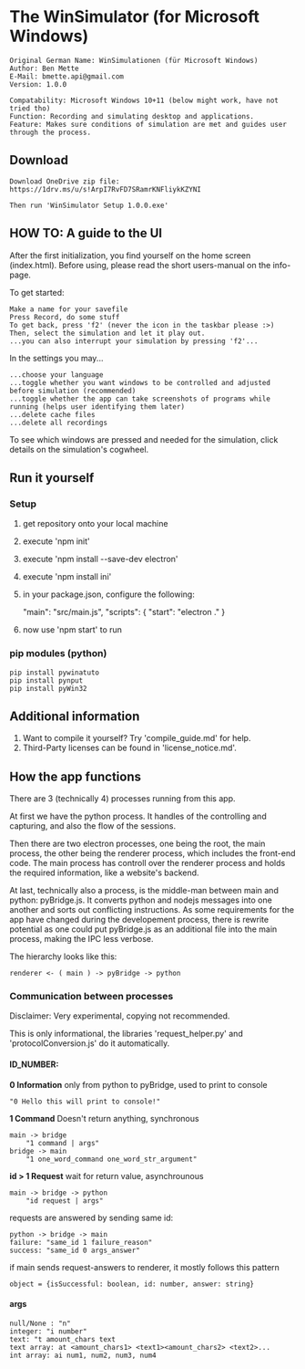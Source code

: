 # The WinSimulator (for Microsoft Windows)

    Original German Name: WinSimulationen (für Microsoft Windows)
    Author: Ben Mette
    E-Mail: bmette.api@gmail.com
    Version: 1.0.0

    Compatability: Microsoft Windows 10+11 (below might work, have not tried tho)
    Function: Recording and simulating desktop and applications.
    Feature: Makes sure conditions of simulation are met and guides user through the process.


## Download

    Download OneDrive zip file:
    https://1drv.ms/u/s!ArpI7RvFD7SRamrKNFliykKZYNI

    Then run 'WinSimulator Setup 1.0.0.exe'


## HOW TO: A guide to the UI

After the first initialization, you find yourself on the home screen (index.html).
Before using, please read the short users-manual on the info-page.

To get started:

    Make a name for your savefile
    Press Record, do some stuff
    To get back, press 'f2' (never the icon in the taskbar please :>)
    Then, select the simulation and let it play out.
    ...you can also interrupt your simulation by pressing 'f2'...

In the settings you may...

    ...choose your language
    ...toggle whether you want windows to be controlled and adjusted before simulation (recommended)
    ...toggle whether the app can take screenshots of programs while running (helps user identifying them later)
    ...delete cache files
    ...delete all recordings

To see which windows are pressed and needed for the simulation, click details on the simulation's cogwheel.


## Run it yourself

### Setup

1. get repository onto your local machine
2. execute 'npm init'
3. execute 'npm install --save-dev electron'
4. execute 'npm install ini'
5. in your package.json, configure the following:

    "main": "src/main.js",
    "scripts": {
    "start": "electron ."
    }

6. now use 'npm start' to run

### pip modules (python)

    pip install pywinatuto
    pip install pynput
    pip install pyWin32


## Additional information

1. Want to compile it yourself? Try 'compile_guide.md' for help.
2. Third-Party licenses can be found in 'license_notice.md'.


## How the app functions

There are 3 (technically 4) processes running from this app.

At first we have the python process. It handles of the controlling and capturing, and also the flow of the sessions.

Then there are two electron processes, one being the root, the main process, the other being the renderer process, which includes
the front-end code. The main process has controll over the renderer process and holds the required information, like a website's
backend.

At last, technically also a process, is the middle-man between main and python: pyBridge.js.
It converts python and nodejs messages into one another and sorts out conflicting instructions.
As some requirements for the app have changed during the developement process, there is rewrite potential
as one could put pyBridge.js as an additional file into the main process, making the IPC less verbose.

The hierarchy looks like this:
    
    renderer <- ( main ) -> pyBridge -> python


### Communication between processes
Disclaimer: Very experimental, copying not recommended.

This is only informational, the libraries 'request_helper.py' and 'protocolConversion.js' do it automatically.

#### ID_NUMBER: 

<strong>0 Information</strong>
only from python to pyBridge, used to print to console

    "0 Hello this will print to console!"

<strong>1 Command</strong>
Doesn't return anything, synchronous

    main -> bridge
        "1 command | args"
    bridge -> main
        "1 one_word_command one_word_str_argument"

<strong>id > 1 Request</strong>
wait for return value, asynchrounous 

    main -> bridge -> python
        "id request | args"

requests are answered by sending same id:

    python -> bridge -> main
    failure: "same_id 1 failure_reason"
    success: "same_id 0 args_answer"

if main sends request-answers to renderer, it mostly follows this pattern

    object = {isSuccessful: boolean, id: number, answer: string}

#### args

    null/None : "n"
    integer: "i number"
    text: "t amount_chars text
    text array: at <amount_chars1> <text1><amount_chars2> <text2>...
    int array: ai num1, num2, num3, num4

